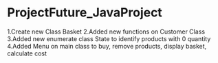 # ProjectFuture_JavaProject
1.Create new Class Basket
2.Added new functions on Customer Class
3.Added new enumerate class State to identify products with 0 quantity
4.Added Menu on main class to buy, remove products, display basket, calculate cost 
